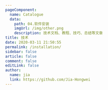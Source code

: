 ```yaml
---
pageComponent:
  name: Catalogue
  data:
    path: 04.软件安装
    imgUrl: /img/other.png
    description: 技术文档、教程、技巧、总结等文章
title: 技术
date: 2020-03-11 21:50:55
permalink: /installation/
sidebar: false
article: false
comment: false
editLink: false
author:
  name: jia
  link: https://github.com/Jia-Hongwei
---
```

